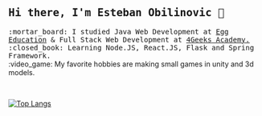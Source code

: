 <h2><samp> Hi there, I'm Esteban Obilinovic 👋 </samp></h2>

<p><samp>
  :mortar_board: I studied Java Web Development at <a href="https://eggeducacion.com/">Egg Education</a> & Full Stack Web Development at <a href="https://4geeksacademy.com/">4Geeks Academy.</a>
  <br/>
  :closed_book: Learning Node.JS, React.JS, Flask and Spring Framework.</samp>
  <br/>
  :video_game: My favorite hobbies are making small games in unity and 3d models.
 </samp></p>
<br/>


[![Top Langs](https://github-readme-stats.vercel.app/api/top-langs/?username=estebanovic&layout=compact&bg_color=10,e96443,904e95&text_color=f9f5fa&title_color=f9f5fa)](https://github.com/anuraghazra/github-readme-stats)
